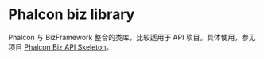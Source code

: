 # Phalcon biz library

Phalcon 与 BizFramework 整合的类库，比较适用于 API 项目。具体使用，参见项目 [Phalcon Biz API Skeleton](https://github.com/codeages/phalcon-biz-api-skeleton)。